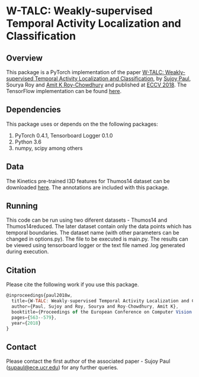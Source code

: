 # W-TALC: Weakly-supervised Temporal Activity Localization and Classification

## Overview
This package is a PyTorch implementation of the paper [W-TALC: Weakly-supervised Temporal Activity Localization and Classification](http://openaccess.thecvf.com/content_ECCV_2018/papers/Sujoy_Paul_W-TALC_Weakly-supervised_Temporal_ECCV_2018_paper.pdf), by [Sujoy Paul](www.ee.ucr.edu/~supaul/
), Sourya Roy and [Amit K Roy-Chowdhury](http://www.ee.ucr.edu/~amitrc/) and published at [ECCV 2018](https://eccv2018.org/). The TensorFlow implementation can be found [here](https://github.com/sujoyp/wtalc-tensorflow).

## Dependencies
This package uses or depends on the the following packages:
1. PyTorch 0.4.1, Tensorboard Logger 0.1.0
2. Python 3.6
3. numpy, scipy among others

## Data
The Kinetics pre-trained I3D features for Thumos14 dataset can be downloaded [here](https://emailucr-my.sharepoint.com/:f:/g/personal/sujoy_paul_email_ucr_edu/Es1zbHQY4PxKhUkdgvWHtU0BK-_yugaSjXK84kWsB0XD0w?e=I836Fl). The annotations are included with this package. 

## Running
This code can be run using two diferent datasets - Thumos14 and Thumos14reduced. The later dataset contain only the data points which has temporal boundaries. The dataset name (with other parameters can be changed in options.py). The file to be executed is main.py. The results can be viewed using tensorboard logger or the text file named .log generated during execution.

## Citation
Please cite the following work if you use this package.
```javascript
@inproceedings{paul2018w,
  title={W-TALC: Weakly-supervised Temporal Activity Localization and Classification},
  author={Paul, Sujoy and Roy, Sourya and Roy-Chowdhury, Amit K},
  booktitle={Proceedings of the European Conference on Computer Vision (ECCV)},
  pages={563--579},
  year={2018}
}
```

## Contact 
Please contact the first author of the associated paper - Sujoy Paul (supaul@ece.ucr.edu) for any further queries.


